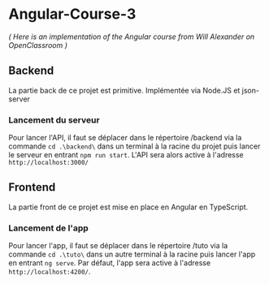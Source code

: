 # Angular-Course-3

_( Here is an implementation of the Angular course from Will Alexander on OpenClassroom )_

## Backend

La partie back de ce projet est primitive.
Implémentée via Node.JS et json-server

### **Lancement du serveur**

Pour lancer l'API, il faut se déplacer dans le répertoire /backend via la commande `cd .\backend\` dans un terminal à la racine du projet puis lancer le serveur en entrant `npm run start`. L'API sera alors active à l'adresse `http://localhost:3000/`

## Frontend

La partie front de ce projet est mise en place en Angular en TypeScript.

### **Lancement de l'app**

Pour lancer l'app, il faut se déplacer dans le répertoire /tuto via la commande `cd .\tuto\` dans un autre terminal à la racine puis lancer l'app en entrant `ng serve`. Par défaut, l'app sera active à l'adresse `http://localhost:4200/`.
